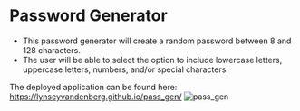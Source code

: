 # Password Generator
* This password generator will create a random password between 8 and 128 characters. 
* The user will be able to select the option to include lowercase letters, uppercase letters, numbers, and/or special characters.

The deployed application can be found here: https://lynseyvandenberg.github.io/pass_gen/
![pass_gen](https://user-images.githubusercontent.com/81693557/117520114-ae48b600-af74-11eb-814b-4b84d3215b0a.JPG)

